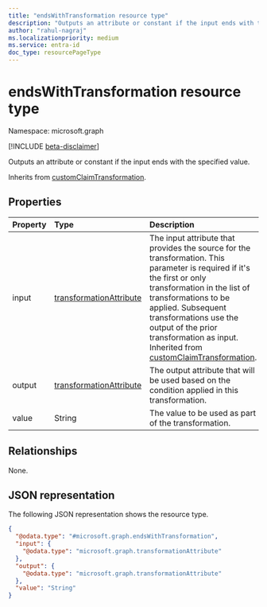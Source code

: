 ```yaml
---
title: "endsWithTransformation resource type"
description: "Outputs an attribute or constant if the input ends with the specified value."
author: "rahul-nagraj"
ms.localizationpriority: medium
ms.service: entra-id
doc_type: resourcePageType
---
```


# endsWithTransformation resource type

Namespace: microsoft.graph

[!INCLUDE [beta-disclaimer](../../includes/beta-disclaimer.md)]

Outputs an attribute or constant if the input ends with the specified value.

Inherits from [customClaimTransformation](../resources/customclaimtransformation.md).

## Properties
|Property|Type|Description|
|:---|:---|:---|
|input|[transformationAttribute](../resources/transformationattribute.md)|The input attribute that provides the source for the transformation. This parameter is required if it's the first or only transformation in the list of transformations to be applied. Subsequent transformations use the output of the prior transformation as input. Inherited from [customClaimTransformation](../resources/customclaimtransformation.md).|
|output|[transformationAttribute](../resources/transformationattribute.md)|The output attribute that will be used based on the condition applied in this transformation.|
|value|String|The value to be used as part of the transformation.|

## Relationships
None.

## JSON representation
The following JSON representation shows the resource type.
<!-- {
  "blockType": "resource",
  "@odata.type": "microsoft.graph.endsWithTransformation"
}
-->
``` json
{
  "@odata.type": "#microsoft.graph.endsWithTransformation",
  "input": {
    "@odata.type": "microsoft.graph.transformationAttribute"
  },
  "output": {
    "@odata.type": "microsoft.graph.transformationAttribute"
  },
  "value": "String"
}
```
